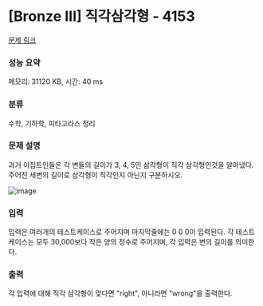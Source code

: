 # [Bronze III] 직각삼각형 - 4153

[문제 링크](https://www.acmicpc.net/problem/4153) 

### 성능 요약

메모리: 31120 KB, 시간: 40 ms

### 분류
수학, 기하학, 피타고라스 정리

### 문제 설명

<p>과거 이집트인들은 각 변들의 길이가 3, 4, 5인 삼각형이 직각 삼각형인것을 알아냈다. 주어진 세변의 길이로 삼각형이 직각인지 아닌지 구분하시오.</p>

![image](https://github.com/binnnnnny/CodingTest/assets/118752772/6fe532a4-5ebb-4fa9-a2c9-6713f86cfe2c)

### 입력 

 <p>입력은 여러개의 테스트케이스로 주어지며 마지막줄에는 0 0 0이 입력된다. 각 테스트케이스는 모두 30,000보다 작은 양의 정수로 주어지며, 각 입력은 변의 길이를 의미한다.</p>

### 출력 

<p>각 입력에 대해 직각 삼각형이 맞다면 "right", 아니라면 "wrong"을 출력한다.</p>
